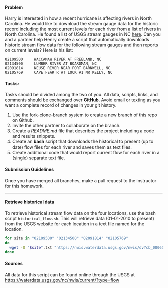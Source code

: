 #### Problem
Harry is interested in how a recent hurricane is affecting rivers in North Carolina.  He would like to download the stream gauge data for the historic record including the most current levels for each river from a list of rivers in North Carolina. He found a list of USGS stream gauges in NC [here](https://waterdata.usgs.gov/nc/nwis/current/?type=flow). Can you and a partner help Henry create a script that automatically downloads historic stream flow data for the following stream gauges and then reports on current levels?  Here is his list:

```
02109500	 WACCAMAW RIVER AT FREELAND, NC
02134500	 LUMBER RIVER AT BOARDMAN, NC
02091814	 NEUSE RIVER NEAR FORT BARNWELL, NC 		 
02105769	 CAPE FEAR R AT LOCK #1 NR KELLY, NC
```

#### Tasks:

Tasks should be divided among the two of you.  All data, scripts, links, and comments should be exchanged over __GitHub__. Avoid email or texting as you want a complete record of changes in your git history.

1)	Use the fork-clone-branch system to create a new branch of this repo on Github.
2)  Invite the other partner to collaborate on the branch.
2)	Create a _README.md_ file that describes the project including a code and results snippets.
3)	Create an __bash__ script that downloads the historical to present (up to date) flow files for each river and saves them as text files.
4)	Create additional code that would report current flow for each river in a (single) separate text file.

#### Submission Guidelines

Once you have merged all branches, make a pull request to the instructor for this homework.


---------
#### Retrieve historical data
To retrieve historical stream flow data on the four locations, use the bash script `historical_flow.sh`. This will retrieve data (01-01-2010 to present) from the USGS website for each location in a text file named for the location. 

```bash
for site in "02109500" "02134500" "02091814" "02105769"
do
  wget -O "$site".txt "https://nwis.waterdata.usgs.gov/nwis/dv?cb_00060=on&format=rdb&site_no=${site}&referred_module=sw&period=&begin_date=2010-01-01&end_date=2019-10-07"
done
```

#### Sources
All data for this script can be found online through the USGS at https://waterdata.usgs.gov/nc/nwis/current/?type=flow 
